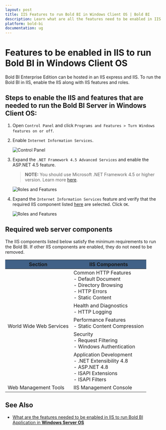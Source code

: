 ```yaml
---
layout: post
title: IIS Features to run Bold BI in Windows Client OS | Bold BI
description: Learn what are all the features need to be enabled in IIS to run Bold BI application in Windows Client OS.
platform: bold-bi
documentation: ug
---
```


# Features to be enabled in IIS to run Bold BI in Windows Client OS
Bold BI Enterprise Edition can be hosted in an IIS express and IIS. To run the Bold BI in IIS, enable the IIS along with IIS features and roles.

## Steps to enable the IIS and features that are needed to run the Bold BI Server in Windows Client OS:

1. Open `Control Panel` and click `Programs and Features > Turn Windows features on or off`.  

2. Enable `Internet Information Services`.

   ![Control Panel](/bold-bi-docs/static/assets/embedded/faq/images/windows-features.png)  

3. Expand the `.NET Framework 4.5 Advanced Services` and enable the ASP.NET 4.5 feature.

   > **NOTE:** You should use Microsoft .NET Framework 4.5 or higher version. Learn more [here](/bold-bi/on-premise/overview#prerequisites).  

   ![Roles and Features](/bold-bi-docs/static/assets/embedded/faq/images/ms-framework.png)

4. Expand the `Internet Information Services` feature and verify that the required IIS component listed [here](/embedded-bi/faq/features-needed-to-enable-in-iis-to-run-bold-bi-in-win-client-os/#required-web-server-components) are selected. Click `OK`.

   ![Roles and Features](/bold-bi-docs/static/assets/embedded/faq/images/iis-features-client.png)

## Required web server components

The IIS components listed below satisfy the minimum requirements to run the Bold BI. If other IIS components are enabled, they do not need to be removed.

<meta charset="utf-8"/>
<table>
  <thead>
    <tr>
      <th scope="col" bgcolor="#416187">Section</th>
      <th scope="col" bgcolor="#416187">IIS Components</th>
    </tr>
  </thead>
  <tbody>
    <tr>
        <td rowspan="5">World Wide Web Services</td>
        <td>Common HTTP Features
            <br>- Default Document  
            <br>- Directory Browsing  
            <br>- HTTP Errors 
            <br>- Static Content  
        </td>
    </tr>
    <tr>
        <td>Health and Diagnostics 
            <br>- HTTP Logging
        </td>
    </tr>
    <tr>
        <td>Performance Features
            <br>- Static Content Compression</td>
    </tr>
    <tr>
        <td>Security 
            <br>- Request Filtering  
            <br>- Windows Authentication</td>
    </tr>
    <tr>
        <td>Application Development  
            <br>- .NET Extensibility 4.8
            <br>- ASP.NET 4.8
            <br>- ISAPI Extensions  
            <br>- ISAPI Filters</td>
    </tr>
    <tr>
        <td>Web Management Tools</td>
        <td>IIS Management Console</td>
    </tr>
  </tbody>
</table>

## See Also

* [What are the features needed to be enabled in IIS to run Bold BI Application in **Windows Server OS**](/embedded-bi/faq/features-needed-to-enable-in-iis-to-run-bold-bi-in-win-server-os/)



  